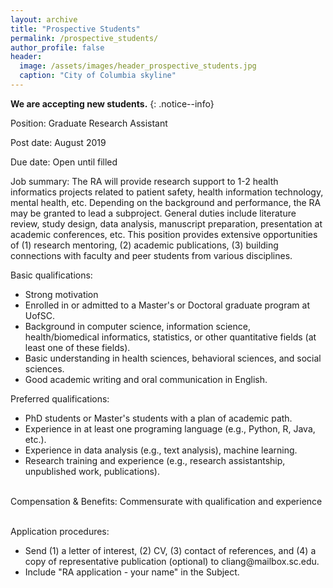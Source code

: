 ```yaml
---
layout: archive
title: "Prospective Students"
permalink: /prospective_students/
author_profile: false
header:
  image: /assets/images/header_prospective_students.jpg
  caption: "City of Columbia skyline"
---
```


**We are accepting new students.**
{: .notice--info}

Position: Graduate Research Assistant<br/>

Post date: August 2019<br/>

Due date: Open until filled<br/>

Job summary: The RA will provide research support to 1-2 health informatics projects related to patient safety, health information technology, mental health, etc. Depending on the background and performance, the RA may be granted to lead a subproject. General duties include literature review, study design, data analysis, manuscript preparation, presentation at academic conferences, etc. This position provides extensive opportunities of (1) research mentoring, (2) academic publications, (3) building connections with faculty and peer students from various disciplines.<br/>

Basic qualifications:
- Strong motivation
- Enrolled in or admitted to a Master's or Doctoral graduate program at UofSC. 
- Background in computer science, information science, health/biomedical informatics, statistics, or other quantitative fields (at least one of these fields).
- Basic understanding in health sciences, behavioral sciences, and social sciences.
- Good academic writing and oral communication in English.

Preferred qualifications: 
- PhD students or Master's students with a plan of academic path.
- Experience in at least one programing language (e.g., Python, R, Java, etc.).
- Experience in data analysis (e.g., text analysis), machine learning.
- Research training and experience (e.g., research assistantship, unpublished work, publications).

<br/>Compensation & Benefits: Commensurate with qualification and experience

<br/>Application procedures:
- Send (1) a letter of interest, (2) CV, (3) contact of references, and (4) a copy of representative publication (optional) to &#99;&#108;&#105;&#97;&#110;&#103;&#64;&#109;&#97;&#105;&#108;&#98;&#111;&#120;&#46;&#115;&#99;&#46;&#101;&#100;&#117;.
- Include "RA application - your name" in the Subject.


